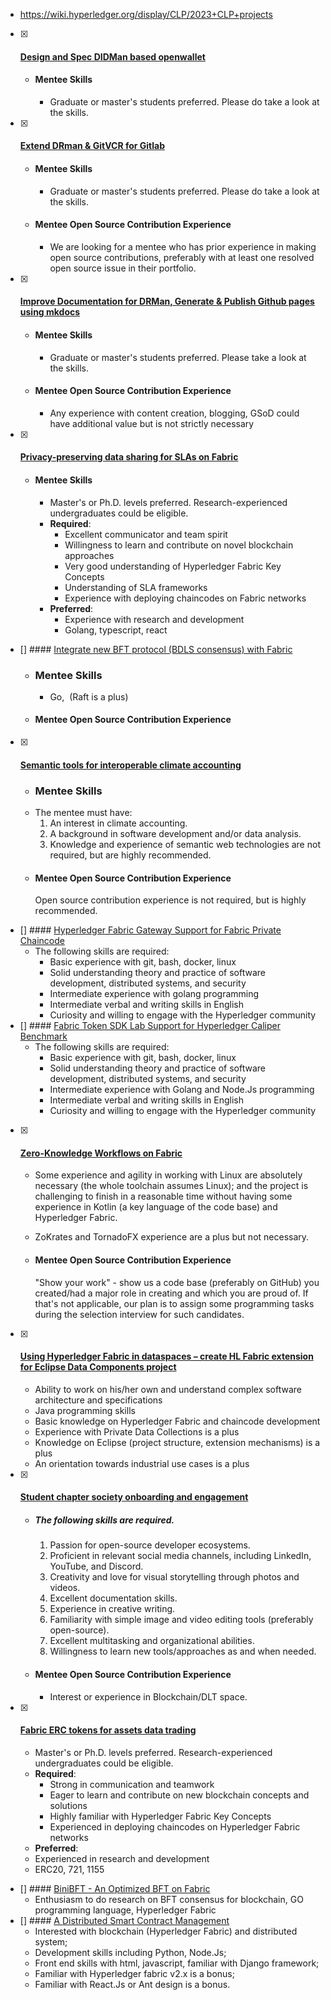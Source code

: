 - https://wiki.hyperledger.org/display/CLP/2023+CLP+projects
- [x]  #### [Design and Spec DIDMan based openwallet](https://wiki.hyperledger.org/display/CLP/Design+and+Spec+DIDMan+based+openwallet)
	- #### Mentee Skills
		- Graduate or master's students preferred. Please do take a look at the skills.
- [x]  #### [Extend DRman & GitVCR for Gitlab](https://wiki.hyperledger.org/pages/viewpage.action?pageId=80778514)
	- #### Mentee Skills
		- Graduate or master's students preferred. Please do take a look at the skills.
	- #### Mentee Open Source Contribution Experience
		- We are looking for a mentee who has prior experience in making open source contributions, preferably with at least one resolved open source issue in their portfolio.
- [x]  #### [Improve Documentation for DRMan, Generate & Publish Github pages using mkdocs](https://wiki.hyperledger.org/pages/viewpage.action?pageId=80778516)
	- #### Mentee Skills
		- Graduate or master's students preferred. Please take a look at the skills.
	- #### Mentee Open Source Contribution Experience
		- Any experience with content creation, blogging, GSoD could have additional value but is not strictly necessary
- [x] #### [Privacy-preserving data sharing for SLAs on Fabric](https://wiki.hyperledger.org/display/CLP/Privacy-preserving+data+sharing+for+SLAs+on+Fabric)
	- #### Mentee Skills
		- Master's or Ph.D. levels preferred. Research-experienced undergraduates could be eligible.
		- **Required**:
			- Excellent communicator and team spirit
			- Willingness to learn and contribute on novel blockchain approaches
			- Very good understanding of Hyperledger Fabric Key Concepts
			- Understanding of SLA frameworks
			- Experience with deploying chaincodes on Fabric networks
		- **Preferred**:
			- Experience with research and development
			- Golang, typescript, react
- [] #### [Integrate new BFT protocol (BDLS consensus) with Fabric](https://wiki.hyperledger.org/display/CLP/Integrate+new+BFT+protocol+%28BDLS+consensus%29+with+Fabric)
	- ### Mentee Skills
		- Go,  (Raft is a plus)
	- #### Mentee Open Source Contribution Experience
- [x] #### [Semantic tools for interoperable climate accounting](https://wiki.hyperledger.org/display/CLP/Semantic+tools+for+interoperable+climate+accounting)
	- ### Mentee Skills
	 - The mentee must have:
		1. An interest in climate accounting.
		2. A background in software development and/or data analysis.
		3. Knowledge and experience of semantic web technologies are not required, but are highly recommended.
	- #### Mentee Open Source Contribution Experience
		Open source contribution experience is not required, but is highly recommended.
- [] #### [Hyperledger Fabric Gateway Support for Fabric Private Chaincode](https://wiki.hyperledger.org/display/CLP/Hyperledger+Fabric+Gateway+Support+for+Fabric+Private+Chaincode)
	- The following skills are required:
		- Basic experience with git, bash, docker, linux
		- Solid understanding theory and practice of software development, distributed systems, and security
		- Intermediate experience with golang programming
		- Intermediate verbal and writing skills in English
		- Curiosity and willing to engage with the Hyperledger community
- [] #### [Fabric Token SDK Lab Support for Hyperledger Caliper Benchmark](https://wiki.hyperledger.org/display/CLP/Fabric+Token+SDK+Lab+Support+for+Hyperledger+Caliper+Benchmark)
	- The following skills are required:
		- Basic experience with git, bash, docker, linux
		- Solid understanding theory and practice of software development, distributed systems, and security
		- Intermediate experience with Golang and Node.Js programming
		- Intermediate verbal and writing skills in English
		- Curiosity and willing to engage with the Hyperledger community
- [x] #### [Zero-Knowledge Workflows on Fabric](https://wiki.hyperledger.org/display/CLP/Zero-Knowledge+Workflows+on+Fabric)
	- Some experience and agility in working with Linux are absolutely necessary (the whole toolchain assumes Linux); and the project is challenging to finish in a reasonable time without having some experience in Kotlin (a key language of the code base) and Hyperledger Fabric.
	- ZoKrates and TornadoFX experience are a plus but not necessary.

	- #### Mentee Open Source Contribution Experience
		"Show your work" - show us a code base (preferably on GitHub) you created/had a major role in creating and which you are proud of. If that's not applicable, our plan is to assign some programming tasks during the selection interview for such candidates.
-  [x] #### [Using Hyperledger Fabric in dataspaces – create HL Fabric extension for Eclipse Data Components project](https://wiki.hyperledger.org/pages/viewpage.action?pageId=80778816)
	- Ability to work on his/her own and understand complex software architecture and specifications
	- Java programming skills
	- Basic knowledge on Hyperledger Fabric and chaincode development
	- Experience with Private Data Collections is a plus
	- Knowledge on Eclipse (project structure, extension mechanisms) is a plus
	- An orientation towards industrial use cases is a plus
- [x] #### [Student chapter society onboarding and engagement](https://wiki.hyperledger.org/display/CLP/Student+chapter+society+onboarding+and+engagement)
	- ##### **The following skills are required.**
		1. Passion for open-source developer ecosystems.
		2. Proficient in relevant social media channels, including LinkedIn, YouTube, and Discord. 
		3. Creativity and love for visual storytelling through photos and videos.
		4. Excellent documentation skills.
		5. Experience in creative writing.
		6. Familiarity with simple image and video editing tools (preferably open-source). 
		7. Excellent multitasking and organizational abilities.
		8. Willingness to learn new tools/approaches as and when needed.

	- #### Mentee Open Source Contribution Experience
		- Interest or experience in Blockchain/DLT space.
- [x] #### [Fabric ERC tokens for assets data trading](https://wiki.hyperledger.org/display/CLP/Fabric+ERC+tokens+for+assets+data+trading)
	- Master's or Ph.D. levels preferred. Research-experienced undergraduates could be eligible.
	- **Required**:
		- Strong in communication and teamwork
		- Eager to learn and contribute on new blockchain concepts and solutions
		- Highly familiar with Hyperledger Fabric Key Concepts
		- Experienced in deploying chaincodes on Hyperledger Fabric networks
	- **Preferred**:
	- Experienced in research and development 
	- ERC20, 721, 1155
- [] #### [BiniBFT - An Optimized BFT on Fabric](https://wiki.hyperledger.org/display/CLP/BiniBFT+-+An+Optimized+BFT+on+Fabric)
	- Enthusiasm to do research on BFT consensus for blockchain, GO programming language, Hyperledger Fabric
- [] #### [A Distributed Smart Contract Management](https://wiki.hyperledger.org/display/CLP/A+Distributed+Smart+Contract+Management)
	- Interested with blockchain (Hyperledger Fabric) and distributed system;
	- Development skills including Python, Node.Js;
	- Front end skills with html, javascript, familiar with Django framework;
	- Familiar with Hyperledger fabric v2.x is a bonus;
	- Familiar with React.Js or Ant design is a bonus.